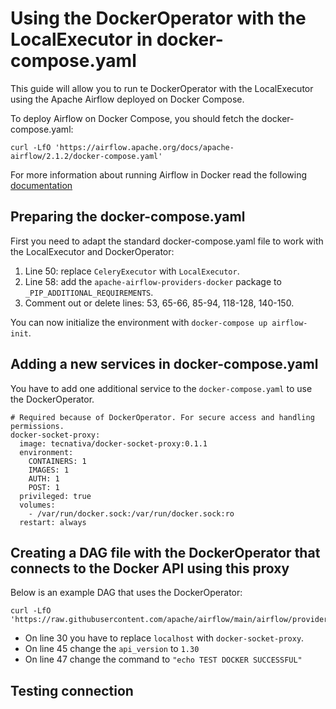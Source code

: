 # Using the DockerOperator with the LocalExecutor in docker-compose.yaml

This guide will allow you to run te DockerOperator with the LocalExecutor using
the Apache Airflow deployed on Docker Compose.

To deploy Airflow on Docker Compose, you should fetch the docker-compose.yaml:

```
curl -LfO 'https://airflow.apache.org/docs/apache-airflow/2.1.2/docker-compose.yaml'
```

For more information about running Airflow in Docker read the following
[documentation](https://airflow.apache.org/docs/apache-airflow/stable/start/docker.html)

## Preparing the docker-compose.yaml

First you need to adapt the standard docker-compose.yaml file to work with
the LocalExecutor and DockerOperator:

1. Line 50: replace `CeleryExecutor` with `LocalExecutor`.
2. Line 58: add the `apache-airflow-providers-docker` package to `_PIP_ADDITIONAL_REQUIREMENTS`.
3. Comment out or delete lines: 53, 65-66, 85-94, 118-128, 140-150.

You can now initialize the environment with `docker-compose up airflow-init`.

## Adding a new services in docker-compose.yaml

You have to add one additional service to the `docker-compose.yaml` to use the
DockerOperator.

```
# Required because of DockerOperator. For secure access and handling permissions.
docker-socket-proxy:
  image: tecnativa/docker-socket-proxy:0.1.1
  environment:
    CONTAINERS: 1
    IMAGES: 1
    AUTH: 1
    POST: 1
  privileged: true
  volumes:
    - /var/run/docker.sock:/var/run/docker.sock:ro
  restart: always
```

## Creating a DAG file with the DockerOperator that connects to the Docker API using this proxy

Below is an example DAG that uses the DockerOperator:

```
curl -LfO 'https://raw.githubusercontent.com/apache/airflow/main/airflow/providers/docker/example_dags/example_docker.py'
```

* On line 30 you have to replace `localhost` with `docker-socket-proxy`.
* On line 45 change the `api_version` to `1.30`
* On line 47 change the command to `"echo TEST DOCKER SUCCESSFUL"`

## Testing connection
